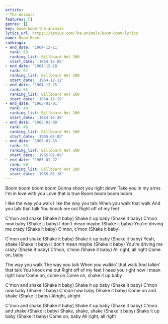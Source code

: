 ```yaml
---
artists:
- The Animals
features: []
genres: []
key: boom-boom-the-animals
lyrics_url: https://genius.com/The-animals-boom-boom-lyrics
name: Boom Boom
rankings:
- end_date: '1964-12-11'
  rank: 89
  ranking_list: Billboard Hot 100
  start_date: '1964-12-05'
- end_date: '1964-12-18'
  rank: 67
  ranking_list: Billboard Hot 100
  start_date: '1964-12-12'
- end_date: '1964-12-25'
  rank: 55
  ranking_list: Billboard Hot 100
  start_date: '1964-12-19'
- end_date: '1965-01-01'
  rank: 49
  ranking_list: Billboard Hot 100
  start_date: '1964-12-26'
- end_date: '1965-01-08'
  rank: 48
  ranking_list: Billboard Hot 100
  start_date: '1965-01-02'
- end_date: '1965-01-15'
  rank: 43
  ranking_list: Billboard Hot 100
  start_date: '1965-01-09'
- end_date: '1965-01-22'
  rank: 69
  ranking_list: Billboard Hot 100
  start_date: '1965-01-16'
---
```

Boom boom boom boom
Gonna shoot you right down
Take you in my arms
I'm in love with you
Love that is true
Boom boom boom boom


I like the way you walk
I like the way you talk
When you walk that walk
And you talk that talk
You knock me out
Right off of my feet


C'mon and shake (Shake it baby)
Shake it up baby (Shake it baby)
C'mon now baby (Shake it baby)
I don't mean maybe (Shake it baby)
You're driving me crazy (Shake it baby)
C'mon, c'mon (Shake it baby)


C'mon and shake (Shake it baby)
Shake it up baby (Shake it baby)
Yeah, shake (Shake it baby)
I don't mean maybe (Shake it baby)
You're driving me crazy (Shake it baby)
C'mon, c'mon (Shake it baby)
All right, all right
Come on, baby


The way you walk
The way you talk
When you walkin' that walk
And talkin' that talk
You knock me out
Right off of my feet
I need you right now
I mean right now
Come on, come on
Come on, shake it up baby


C'mon and shake (Shake it baby)
Shake it up baby (Shake it baby)
C'mon now baby (Shake it baby)
C'mon now baby (Shake it baby)
Come on and shake (Shake it baby)
Alright, alright


C'mon and shake (Shake it baby)
Shake it up baby (Shake it baby)
C'mon and shake (Shake it baby)
Shake, shake, shake (Shake it baby)
Shake it up baby (Shake it baby)
Come on, baby
All right, all right
